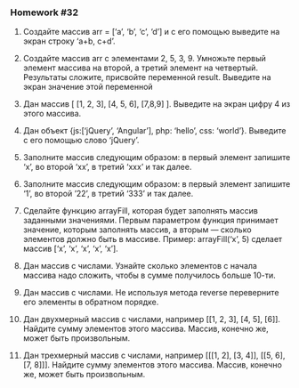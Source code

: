 ### Homework #32

1. Создайте массив arr = [‘a’, ‘b’, ‘c’, ‘d’] и с его помощью выведите на экран строку ‘a+b, c+d’.

2. Создайте массив arr с элементами 2, 5, 3, 9. Умножьте первый элемент массива на второй, 
а третий элемент на четвертый. Результаты сложите, присвойте переменной result. 
Выведите на экран значение этой переменной

3. Дан массив [ [1, 2, 3], [4, 5, 6], [7,8,9] ]. Выведите на экран цифру 4 из этого массива.

4. Дан объект {js:[‘jQuery’, ‘Angular’], php: ‘hello’, css: ‘world’}. 
   Выведите с его помощью слово ‘jQuery’.

5. Заполните массив следующим образом: в первый элемент запишите ‘x’, во второй ‘xx’, в третий ‘xxx’ 
   и так далее.

6. Заполните массив следующим образом: в первый элемент запишите ‘1’, во второй ’22’, 
   в третий ‘333’ и так далее.

7. Сделайте функцию arrayFill, которая будет заполнять массив заданными значениями. 
   Первым параметром функция принимает значение, которым заполнять массив, 
   а вторым — сколько элементов должно быть в массиве. 
   Пример: arrayFill(‘x’, 5) сделает массив [‘x’, ‘x’, ‘x’, ‘x’, ‘x’].

8. Дан массив с числами. Узнайте сколько элементов с начала массива надо сложить, чтобы в 
   сумме получилось больше 10-ти.

9. Дан массив с числами. Не используя метода reverse переверните его элементы в обратном порядке.

10. Дан двухмерный массив с числами, например [[1, 2, 3], [4, 5], [6]]. 
    Найдите сумму элементов этого массива. Массив, конечно же, может быть произвольным.

11. Дан трехмерный массив с числами, например [[[1, 2], [3, 4]], [[5, 6], [7, 8]]]. 
    Найдите сумму элементов этого массива. Массив, конечно же, может быть произвольным. 